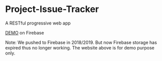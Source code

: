 # Project-Issue-Tracker
A RESTful progressive web app

[DEMO](https://cse134bhw4-58b4e.firebaseapp.com/) on Firebase

Note: We pushed to Firebase in 2018/2019. But now Firebase storage has expired thus no longer working. The website above is for demo purpose only.
